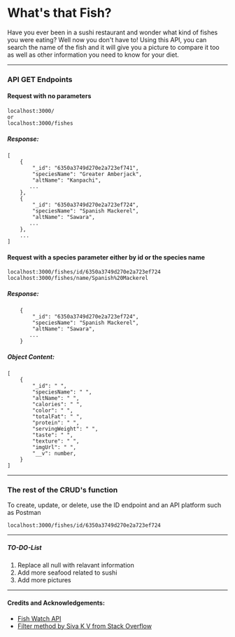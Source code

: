 # What's that Fish?

Have you ever been in a sushi restaurant and wonder what kind of fishes you were eating? Well now you don't have to! Using this API, you can search the name of the fish and it will give you a picture to compare it too as well as other information you need to know for your diet.

---

### API GET Endpoints

#### Request with no parameters

```
localhost:3000/
or
localhost:3000/fishes
```

##### Response:

```
[
    {
        "_id": "6350a3749d270e2a723ef741",
        "speciesName": "Greater Amberjack",
        "altName": "Kanpachi",
       ...
    },
    {
        "_id": "6350a3749d270e2a723ef724",
        "speciesName": "Spanish Mackerel",
        "altName": "Sawara",
       ...
    },
    ...
]
```

#### Request with a species parameter either by id or the species name

```
localhost:3000/fishes/id/6350a3749d270e2a723ef724
localhost:3000/fishes/name/Spanish%20Mackerel
```

##### Response:

```
    {
        "_id": "6350a3749d270e2a723ef724",
        "speciesName": "Spanish Mackerel",
        "altName": "Sawara",
       ...
    }
```

##### Object Content:

```
[
    {
        "_id": " ",
        "speciesName": " ",
        "altName": " ",
        "calories": " ",
        "color": " ",
        "totalFat": " ",
        "protein": " ",
        "servingWeight": " ",
        "taste": " ",
        "texture": " ",
        "imgUrl": " ",
        "__v": number,
    }
]
```

---

### The rest of the CRUD's function

To create, update, or delete, use the ID endpoint and an API platform such as Postman

```
localhost:3000/fishes/id/6350a3749d270e2a723ef724
```

---
##### TO-DO-List
1. Replace all null with relavant information
2. Add more seafood related to sushi
3. Add more pictures

---
#### Credits and Acknowledgements:

- [Fish Watch API](https://www.fishwatch.gov/developers)
- [Filter method by Siva K V from Stack Overflow](https://stackoverflow.com/questions/71756525/remove-specific-words-from-a-string-in-an-efficient-way)

